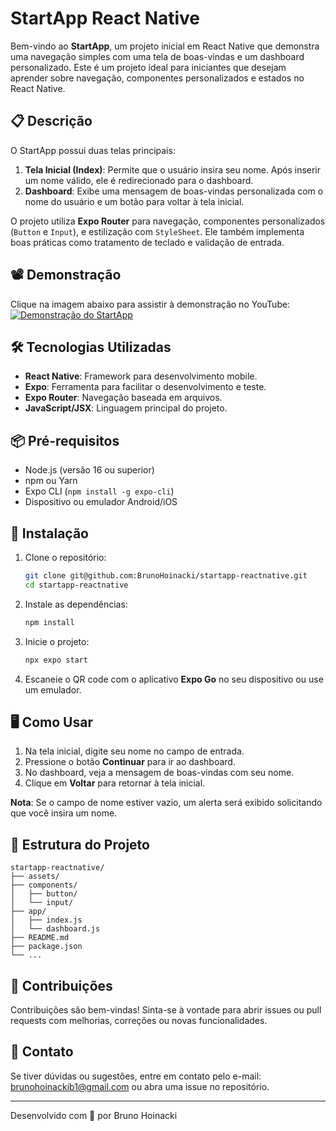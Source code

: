 # StartApp React Native

Bem-vindo ao **StartApp**, um projeto inicial em React Native que demonstra uma navegação simples com uma tela de boas-vindas e um dashboard personalizado. Este é um projeto ideal para iniciantes que desejam aprender sobre navegação, componentes personalizados e estados no React Native.

## 📋 Descrição

O StartApp possui duas telas principais:
1. **Tela Inicial (Index)**: Permite que o usuário insira seu nome. Após inserir um nome válido, ele é redirecionado para o dashboard.
2. **Dashboard**: Exibe uma mensagem de boas-vindas personalizada com o nome do usuário e um botão para voltar à tela inicial.

O projeto utiliza **Expo Router** para navegação, componentes personalizados (`Button` e `Input`), e estilização com `StyleSheet`. Ele também implementa boas práticas como tratamento de teclado e validação de entrada.

## 📽️ Demonstração 
Clique na imagem abaixo para assistir à demonstração no YouTube:  
[![Demonstração do StartApp](https://img.youtube.com/vi/gs38PRXokNM/maxresdefault.jpg)](https://www.youtube.com/shorts/gs38PRXokNM)

## 🛠️ Tecnologias Utilizadas

- **React Native**: Framework para desenvolvimento mobile.
- **Expo**: Ferramenta para facilitar o desenvolvimento e teste.
- **Expo Router**: Navegação baseada em arquivos.
- **JavaScript/JSX**: Linguagem principal do projeto.

## 📦 Pré-requisitos

- Node.js (versão 16 ou superior)
- npm ou Yarn
- Expo CLI (`npm install -g expo-cli`)
- Dispositivo ou emulador Android/iOS

## 🚀 Instalação

1. Clone o repositório:
   ```bash
   git clone git@github.com:BrunoHoinacki/startapp-reactnative.git
   cd startapp-reactnative
   ```

2. Instale as dependências:
   ```bash
   npm install
   ```

3. Inicie o projeto:
   ```bash
   npx expo start
   ```

4. Escaneie o QR code com o aplicativo **Expo Go** no seu dispositivo ou use um emulador.

## 🖥️ Como Usar

1. Na tela inicial, digite seu nome no campo de entrada.
2. Pressione o botão **Continuar** para ir ao dashboard.
3. No dashboard, veja a mensagem de boas-vindas com seu nome.
4. Clique em **Voltar** para retornar à tela inicial.

**Nota**: Se o campo de nome estiver vazio, um alerta será exibido solicitando que você insira um nome.

## 📂 Estrutura do Projeto

```
startapp-reactnative/
├── assets/
├── components/
│   ├── button/
│   └── input/
├── app/
│   ├── index.js
│   └── dashboard.js
├── README.md
├── package.json
└── ...
```

## 🙌 Contribuições

Contribuições são bem-vindas! Sinta-se à vontade para abrir issues ou pull requests com melhorias, correções ou novas funcionalidades.

## 📧 Contato

Se tiver dúvidas ou sugestões, entre em contato pelo e-mail: <brunohoinackib1@gmail.com> ou abra uma issue no repositório.

---

Desenvolvido com 💙 por Bruno Hoinacki